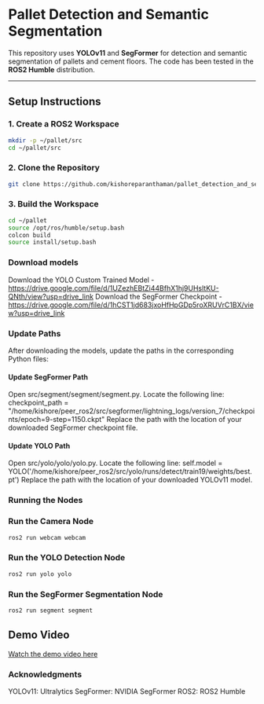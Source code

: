 # Pallet Detection and Semantic Segmentation

This repository uses **YOLOv11** and **SegFormer** for detection and semantic segmentation of pallets and cement floors. The code has been tested in the **ROS2 Humble** distribution.

---

## Setup Instructions

### 1. Create a ROS2 Workspace
```bash
mkdir -p ~/pallet/src
cd ~/pallet/src
```

### 2. Clone the Repository
```bash
git clone https://github.com/kishoreparanthaman/pallet_detection_and_segmentation.git

```
### 3. Build the Workspace


```bash
cd ~/pallet
source /opt/ros/humble/setup.bash
colcon build
source install/setup.bash
```



### Download models

Download the YOLO Custom Trained Model - https://drive.google.com/file/d/1UZezhEBtZi44BfhX1hj9UHsltKU-QNth/view?usp=drive_link
Download the SegFormer Checkpoint - https://drive.google.com/file/d/1hCST1jd683jxoHfHpGDp5roXRUVrC1BX/view?usp=drive_link

### Update Paths

After downloading the models, update the paths in the corresponding Python files:

#### Update SegFormer Path
Open src/segment/segment/segment.py.
Locate the following line:
checkpoint_path = "/home/kishore/peer_ros2/src/segformer/lightning_logs/version_7/checkpoints/epoch=9-step=1150.ckpt"
Replace the path with the location of your downloaded SegFormer checkpoint file.


#### Update YOLO Path
Open src/yolo/yolo/yolo.py.
Locate the following line:
self.model = YOLO('/home/kishore/peer_ros2/src/yolo/runs/detect/train19/weights/best.pt')
Replace the path with the location of your downloaded YOLOv11 model.


### Running the Nodes
### Run the Camera Node
```bash
ros2 run webcam webcam

```
### Run the YOLO Detection Node
```bash
ros2 run yolo yolo
```
### Run the SegFormer Segmentation Node
```bash
ros2 run segment segment
```


## Demo Video
[Watch the demo video here](https://drive.google.com/file/d/1IAEkvSWvUxamTzB7g2gyPRht3cmXHJ_U/view?usp=drive_link)

### Acknowledgments
YOLOv11: Ultralytics
SegFormer: NVIDIA SegFormer
ROS2: ROS2 Humble




